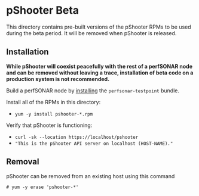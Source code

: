 # pShooter Beta

This directory contains pre-built versions of the pShooter RPMs to be
used during the beta period.  It will be removed when pShooter is
released.


## Installation

**While pShooter will coexist peacefully with the rest of a perfSONAR
  node and can be removed without leaving a trace, installation of
  beta code on a production system is not recommended.**

 Build a perfSONAR node by
[installing](https://docs.perfsonar.net/install_centos.html) the
`perfsonar-testpoint` bundle.

Install all of the RPMs in this directory:
 * `yum -y install pshooter-*.rpm`

Verify that pShooter is functioning:
 * `curl -sk --location https://localhost/pshooter`
 * `"This is the pShooter API server on localhost (HOST-NAME)."`


## Removal

pShooter can be removed from an existing host using this command

```
# yum -y erase 'pshooter-*'
```
